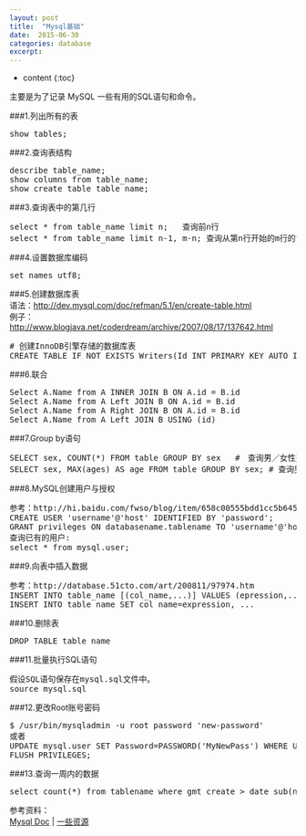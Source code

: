 ```yaml
---
layout: post
title:  "Mysql基础"
date:  2015-06-30 
categories: database
excerpt:
---
```


* content
{:toc}

主要是为了记录 MySQL 一些有用的SQL语句和命令。
  
###1.列出所有的表  
<pre>show tables;</pre>  

###2.查询表结构  
<pre>
describe table_name;  
show columns from table_name;  
show create table table_name;  
</pre>

###3.查询表中的第几行  
<pre>
select * from table_name limit n;   查询前n行  
select * from table_name limit n-1, m-n; 查询从第n行开始的m行的记录  
</pre>

###4.设置数据库编码  
<pre>
set names utf8;  
</pre>

###5.创建数据库表  
语法：http://dev.mysql.com/doc/refman/5.1/en/create-table.html  
例子：http://www.blogjava.net/coderdream/archive/2007/08/17/137642.html  
<pre>
# 创建InnoDB引擎存储的数据库表  
CREATE TABLE IF NOT EXISTS Writers(Id INT PRIMARY KEY AUTO_INCREMENT, Name VARCHAR(25)) ENGINE=INNODB;  
</pre>

###6.联合  
<pre>
Select A.Name from A INNER JOIN B ON A.id = B.id  
Select A.Name from A Left JOIN B ON A.id = B.id  
Select A.Name from A Right JOIN B ON A.id = B.id  
Select A.Name from A Left JOIN B USING (id)  
</pre>

###7.Group by语句  
<pre>
SELECT sex, COUNT(*) FROM table GROUP BY sex   #　查询男／女性别人数  
SELECT sex, MAX(ages) AS age FROM table GROUP BY sex; # 查询男／女最大年龄    
</pre>

###8.MySQL创建用户与授权  
<pre>
参考：http://hi.baidu.com/fwso/blog/item/658c00555bdd1cc5b645aee0.html  
CREATE USER 'username'@'host' IDENTIFIED BY 'password';  
GRANT privileges ON databasename.tablename TO 'username'@'host'  
查询已有的用户:  
select * from mysql.user;  
</pre>

###9.向表中插入数据  
<pre>
参考：http://database.51cto.com/art/200811/97974.htm  
INSERT INTO table_name [(col_name,...)] VALUES (epression,...),...  
INSERT INTO table_name SET col_name=expression, ...  
</pre>

###10.删除表  
<pre>
DROP TABLE table_name  
</pre>

###11.批量执行SQL语句  
<pre>
假设SQL语句保存在mysql.sql文件中。  
source mysql.sql  
</pre>

###12.更改Root账号密码  
<pre>
$ /usr/bin/mysqladmin -u root password 'new-password'  
或者  
UPDATE mysql.user SET Password=PASSWORD('MyNewPass') WHERE User='root';  
FLUSH PRIVILEGES;  
</pre>

###13.查询一周内的数据  
<pre>
select count(*) from tablename where gmt_create > date_sub(now(), interval 1 week) and gmt_create < now();  
</pre>


参考资料：  
[Mysql Doc](http://dev.mysql.com/doc/refman/5.7/en/date-and-time-functions.html) | [一些资源](http://www.ccvita.com/category/mysql/)

